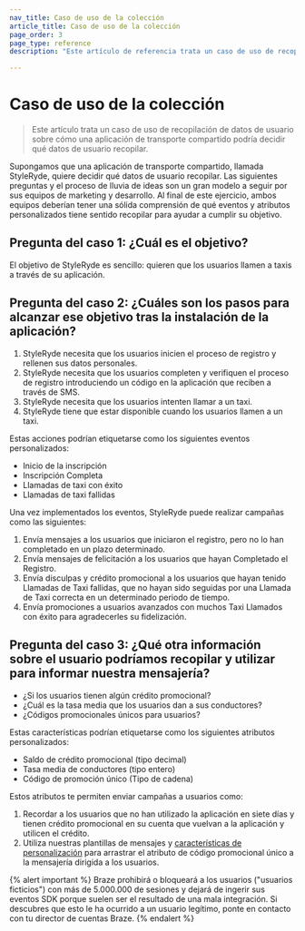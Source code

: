 ```yaml
---
nav_title: Caso de uso de la colección
article_title: Caso de uso de la colección
page_order: 3
page_type: reference
description: "Este artículo de referencia trata un caso de uso de recopilación de datos de usuario sobre cómo una aplicación de transporte compartido puede decidir qué datos de usuario recopilar."

---
```


# Caso de uso de la colección

> Este artículo trata un caso de uso de recopilación de datos de usuario sobre cómo una aplicación de transporte compartido podría decidir qué datos de usuario recopilar.

Supongamos que una aplicación de transporte compartido, llamada StyleRyde, quiere decidir qué datos de usuario recopilar. Las siguientes preguntas y el proceso de lluvia de ideas son un gran modelo a seguir por sus equipos de marketing y desarrollo. Al final de este ejercicio, ambos equipos deberían tener una sólida comprensión de qué eventos y atributos personalizados tiene sentido recopilar para ayudar a cumplir su objetivo.

## Pregunta del caso 1: ¿Cuál es el objetivo?

El objetivo de StyleRyde es sencillo: quieren que los usuarios llamen a taxis a través de su aplicación.

## Pregunta del caso 2: ¿Cuáles son los pasos para alcanzar ese objetivo tras la instalación de la aplicación?

1. StyleRyde necesita que los usuarios inicien el proceso de registro y rellenen sus datos personales.
2. StyleRyde necesita que los usuarios completen y verifiquen el proceso de registro introduciendo un código en la aplicación que reciben a través de SMS.
3. StyleRyde necesita que los usuarios intenten llamar a un taxi.
4. StyleRyde tiene que estar disponible cuando los usuarios llamen a un taxi.

Estas acciones podrían etiquetarse como los siguientes eventos personalizados:

- Inicio de la inscripción
- Inscripción Completa
- Llamadas de taxi con éxito
- Llamadas de taxi fallidas

Una vez implementados los eventos, StyleRyde puede realizar campañas como las siguientes:

1. Envía mensajes a los usuarios que iniciaron el registro, pero no lo han completado en un plazo determinado.
2. Envía mensajes de felicitación a los usuarios que hayan Completado el Registro.
3. Envía disculpas y crédito promocional a los usuarios que hayan tenido Llamadas de Taxi fallidas, que no hayan sido seguidas por una Llamada de Taxi correcta en un determinado periodo de tiempo.
4. Envía promociones a usuarios avanzados con muchos Taxi Llamados con éxito para agradecerles su fidelización.

## Pregunta del caso 3: ¿Qué otra información sobre el usuario podríamos recopilar y utilizar para informar nuestra mensajería?

- ¿Si los usuarios tienen algún crédito promocional?
- ¿Cuál es la tasa media que los usuarios dan a sus conductores?
- ¿Códigos promocionales únicos para usuarios?

Estas características podrían etiquetarse como los siguientes atributos personalizados:

- Saldo de crédito promocional (tipo decimal)
- Tasa media de conductores (tipo entero)
- Código de promoción único (Tipo de cadena)

Estos atributos te permiten enviar campañas a usuarios como:

1. Recordar a los usuarios que no han utilizado la aplicación en siete días y tienen crédito promocional en su cuenta que vuelvan a la aplicación y utilicen el crédito.
2. Utiliza nuestras plantillas de mensajes y [características de personalización]({{site.baseurl}}/user_guide/personalization_and_dynamic_content/overview/#personalized-messaging) para arrastrar el atributo de código promocional único a la mensajería dirigida a los usuarios.

{% alert important %}
Braze prohibirá o bloqueará a los usuarios ("usuarios ficticios") con más de 5.000.000 de sesiones y dejará de ingerir sus eventos SDK porque suelen ser el resultado de una mala integración. Si descubres que esto le ha ocurrido a un usuario legítimo, ponte en contacto con tu director de cuentas Braze.
{% endalert %}

